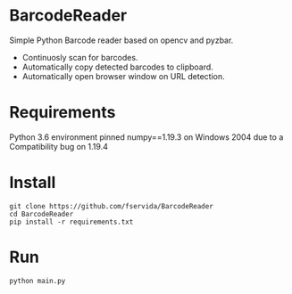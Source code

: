 # BarcodeReader
Simple Python Barcode reader based on opencv and pyzbar.

- Continuosly scan for barcodes.
- Automatically copy detected barcodes to clipboard.
- Automatically open browser window on URL detection.

# Requirements
Python 3.6 environment
pinned numpy==1.19.3 on Windows 2004 due to a Compatibility bug on 1.19.4

# Install
```
git clone https://github.com/fservida/BarcodeReader
cd BarcodeReader
pip install -r requirements.txt
```

# Run
```
python main.py
```